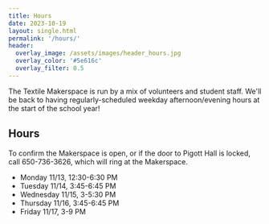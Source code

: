 ```yaml
---
title: Hours
date: 2023-10-19
layout: single.html
permalink: '/hours/'
header:
  overlay_image: /assets/images/header_hours.jpg
  overlay_color: '#5e616c'
  overlay_filter: 0.5
---
```


The Textile Makerspace is run by a mix of volunteers and student staff. We'll be back to having regularly-scheduled weekday afternoon/evening hours at the start of the school year!

## Hours

To confirm the Makerspace is open, or if the door to Pigott Hall is locked, call 650-736-3626, which will ring at the Makerspace.

- Monday 11/13, 12:30-6:30 PM
- Tuesday 11/14, 3:45-6:45 PM
- Wednesday 11/15, 3-5:30 PM
- Thursday 11/16, 3:45-6:45 PM
- Friday 11/17, 3-9 PM